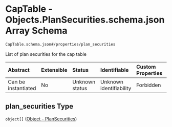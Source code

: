 # CapTable - Objects.PlanSecurities.schema.json Array Schema

```txt
CapTable.schema.json#/properties/plan_securities
```

List of plan securities for the cap table

| Abstract            | Extensible | Status         | Identifiable            | Custom Properties | Additional Properties | Access Restrictions | Defined In                                                                      |
| :------------------ | :--------- | :------------- | :---------------------- | :---------------- | :-------------------- | :------------------ | :------------------------------------------------------------------------------ |
| Can be instantiated | No         | Unknown status | Unknown identifiability | Forbidden         | Allowed               | none                | [CapTable.schema.json\*](../schema/CapTable.schema.json "open original schema") |

## plan_securities Type

`object[]` ([Object - PlanSecurities](captable-properties-captable---objectsplansecuritiesschemajson-array-object---plansecurities.md))
